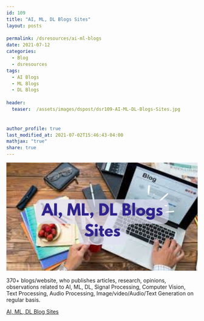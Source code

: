 ```yaml
---
id: 109    
title: "AI, ML, DL Blogs Sites"
layout: posts 

permalink: /dsresources/ai-ml-blogs
date: 2021-07-12
categories:
  - Blog
  - dsresources
tags: 
  - AI Blogs
  - ML Blogs
  - DL Blogs

header:
  teaser:  /assets/images/dspost/dsr109-AI-ML-DL-Blogs-Sites.jpg


author_profile: true
last_modified_at: 2021-07-02T15:46:43-04:00
mathjax: "true"
share: true
---
```


![AI, ML, DL Blogs Sites](/assets/images/dspost/dsr109-AI-ML-DL-Blogs-Sites.jpg)

370+ blogs/website, who publishes articles, research, opinions, observations related to AI, ML, DL, Signal Processing, Computer Vision, Text Processing, Audio Processing, Image/video/Audio/Text Generation on regular basis.

[AI, ML, DL Blog Sites](https://docs.google.com/spreadsheets/d/e/2PACX-1vRDBsF3sb-PGIRuoBcPFPvpdF6lujUFDLU3BsaX6hh1Al_4998Xabn7zWsbQ42_kym-NRXsUGIM_iNd/pubhtml?gid=769640371&single=true)